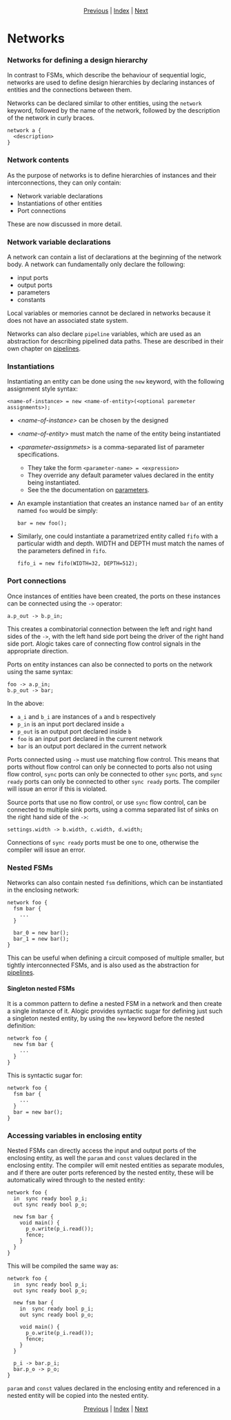 <p align="center">
<a href="expr.md">Previous</a> |
<a href="index.md">Index</a> |
<a href="pipelines.md">Next</a>
</p>

# Networks

### Networks for defining a design hierarchy

In contrast to FSMs, which describe the behaviour of sequential logic, networks
are used to define design hierarchies by declaring instances of entities and the
connections between them.

Networks can be declared similar to other entities, using the `network` keyword,
followed by the name of the network, followed by the description of the network
in curly braces.

```
network a {
  <description>
}
```

### Network contents

As the purpose of networks is to define hierarchies of instances and their
interconnections, they can only contain:

 - Network variable declarations
 - Instantiations of other entities
 - Port connections

These are now discussed in more detail.

### Network variable declarations

A network can contain a list of declarations at the beginning of the network
body. A network can fundamentally only declare the following:

- input ports
- output ports
- parameters
- constants

Local variables or memories cannot be declared in networks because it does not
have an associated state system.

Networks can also declare `pipeline` variables, which are used as an abstraction
for describing pipelined data paths. These are described in their own chapter on 
[pipelines](pipelines.md).

### Instantiations

Instantiating an entity can be done using the `new` keyword, with the following
assignment style syntax:

```
<name-of-instance> = new <name-of-entity>(<optional paremeter assignments>);
```

- _\<name-of-instance>_ can be chosen by the designed

- _\<name-of-entity>_ must match the name of the entity being instantiated

- _\<parameter-assignmets>_ is a comma-separated list of parameter specifications. 
    - They take the form `<parameter-name> = <expression>`
    - They override any default parameter values declared in the entity being instantiated.
    - See the the documentation on [parameters](params.md).

- An example instantiation that creates an instance named `bar` of an entity
named `foo` would be simply:

    ```
    bar = new foo();
    ```

- Similarly, one could instantiate a parametrized entity called `fifo` with a
particular width and depth. WIDTH and DEPTH must match the names of the
parameters defined in `fifo`.

    ```
    fifo_i = new fifo(WIDTH=32, DEPTH=512);
    ```

### Port connections

Once instances of entities have been created, the ports on these instances can
be connected using the `->` operator:

```
a.p_out -> b.p_in;
```

This creates a combinatorial connection between the left and right hand sides
of the `->`, with the left hand side port being the driver of the right hand
side port. Alogic takes care of connecting flow control signals in the
appropriate direction.

Ports on entity instances can also be connected to ports on the network using
the same syntax:

```
foo -> a.p_in;
b.p_out -> bar;
```

In the above:
 - `a_i` and `b_i` are instances of `a` and `b` respectively
 - `p_in` is an input port declared inside `a`
 - `p_out` is an output port declared inside `b`
 - `foo` is an input port declared in the current network
 - `bar` is an output port declared in the current network

Ports connected using `->` must use matching flow control. This means that ports
without flow control can only be connected to ports also not using flow control,
`sync` ports can only be connected to other `sync` ports, and `sync ready` ports
can only be connected to other `sync ready` ports. The compiler will issue an
error if this is violated.

Source ports that use no flow control, or use `sync` flow control, can be
connected to multiple sink ports, using a comma separated list of sinks on the
right hand side of the `->`:

```
settings.width -> b.width, c.width, d.width;
```

Connections of `sync ready` ports must be one to one, otherwise the compiler
will issue an error.

### Nested FSMs

Networks can also contain nested `fsm` definitions, which can be instantiated in
the enclosing network:

```
network foo {
  fsm bar {
    ...
  }

  bar_0 = new bar();
  bar_1 = new bar();
}
```

This can be useful when defining a circuit composed of multiple smaller, but
tightly interconnected FSMs, and is also used as the abstraction for
[pipelines](pipelines.md).

#### Singleton nested FSMs

It is a common pattern to define a nested FSM in a network and then create a
single instance of it. Alogic provides syntactic sugar for defining just such a
singleton nested entity, by using the `new` keyword before the nested
definition:

```
network foo {
  new fsm bar {
    ...
  }
}
```

This is syntactic sugar for:

```
network foo {
  fsm bar {
    ...
  }
  bar = new bar();
}
```

### Accessing variables in enclosing entity

Nested FSMs can directly access the input and output ports of the enclosing
entity, as well the `param` and `const` values declared in the enclosing entity.
The compiler will emit nested entities as separate modules, and if there are
outer ports referenced by the nested entity, these will be automatically wired
through to the nested entity:

```
network foo {
  in  sync ready bool p_i;
  out sync ready bool p_o;

  new fsm bar {
    void main() {
      p_o.write(p_i.read());
      fence;
    }
  }
}
```

This will be compiled the same way as:

```
network foo {
  in  sync ready bool p_i;
  out sync ready bool p_o;

  new fsm bar {
    in  sync ready bool p_i;
    out sync ready bool p_o;

    void main() {
      p_o.write(p_i.read());
      fence;
    }
  }

  p_i -> bar.p_i;
  bar.p_o -> p_o;
}
```

`param` and `const` values declared in the enclosing entity and referenced in a
nested entity will be copied into the nested entity.

<p align="center">
<a href="expr.md">Previous</a> |
<a href="index.md">Index</a> |
<a href="pipelines.md">Next</a>
</p>
